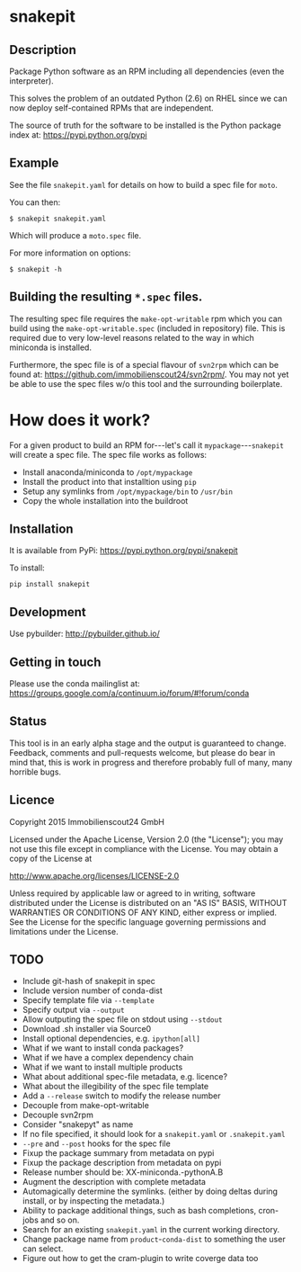 # snakepit

## Description

Package Python software as an RPM including all dependencies (even the
interpreter).

This solves the problem of an outdated Python (2.6) on RHEL since we can now
deploy self-contained RPMs that are independent.

The source of truth for the software to be installed is the Python package
index at: https://pypi.python.org/pypi

## Example

See the file `snakepit.yaml` for details on how to build a spec file for
`moto`.

You can then:

```
$ snakepit snakepit.yaml
```

Which will produce a `moto.spec` file.

For more information on options:

```
$ snakepit -h
```

## Building the resulting `*.spec` files.

The resulting spec file requires the `make-opt-writable` rpm which you can
build using the `make-opt-writable.spec` (included in repository) file. This is
required due to very low-level reasons related to the way in which miniconda
is installed.

Furthermore, the spec file is of a special flavour of `svn2rpm` which can be
found at: https://github.com/immobilienscout24/svn2rpm/. You may not yet be
able to use the spec files w/o this tool and the surrounding boilerplate.

# How does it work?

For a given product to build an RPM for---let's call it
`mypackage`---`snakepit` will create a spec file. The spec file works as
follows:

* Install anaconda/miniconda to `/opt/mypackage`
* Install the product into that installtion using `pip`
* Setup any symlinks from `/opt/mypackage/bin` to `/usr/bin`
* Copy the whole installation into the buildroot

## Installation

It is available from PyPi: https://pypi.python.org/pypi/snakepit

To install:

```
pip install snakepit
```

## Development

Use pybuilder: http://pybuilder.github.io/

## Getting in touch

Please use the conda mailinglist at: https://groups.google.com/a/continuum.io/forum/#!forum/conda

## Status

This tool is in an early alpha stage and the output is guaranteed to change.
Feedback, comments and pull-requests welcome, but please do bear in mind that,
this is work in progress and therefore probably full of many, many horrible
bugs.

## Licence

Copyright 2015 Immobilienscout24 GmbH

Licensed under the Apache License, Version 2.0 (the "License"); you may not use
this file except in compliance with the License. You may obtain a copy of the
License at

http://www.apache.org/licenses/LICENSE-2.0

Unless required by applicable law or agreed to in writing, software distributed
under the License is distributed on an "AS IS" BASIS, WITHOUT WARRANTIES OR
CONDITIONS OF ANY KIND, either express or implied. See the License for the
specific language governing permissions and limitations under the License.

## TODO

* Include git-hash of snakepit in spec
* Include version number of conda-dist
* Specify template file via `--template`
* Specify output via `--output`
* Allow outputing the spec file on stdout using `--stdout`
* Download .sh installer via Source0
* Install optional dependencies, e.g. `ipython[all]`
* What if we want to install conda packages?
* What if we have a complex dependency chain
* What if we want to install multiple products
* What about additional spec-file metadata, e.g. licence?
* What about the illegibility of the spec file template
* Add a `--release` switch to modify the release number
* Decouple from make-opt-writable
* Decouple svn2rpm
* Consider "snakepyt" as name
* If no file specified, it should look for a `snakepit.yaml` or `.snakepit.yaml`
* `--pre` and `--post` hooks for the spec file
* Fixup the package summary from metadata on pypi
* Fixup the package description from metadata on pypi
* Release number should be: XX-miniconda.-pythonA.B
* Augment the description with complete metadata
* Automagically determine the symlinks. (either by doing deltas during install,
  or by inspecting the metadata.)
* Ability to package additional things, such as bash completions, cron-jobs and
  so on.
* Search for an existing `snakepit.yaml` in the current working directory.
* Change package name from `product`-`conda-dist` to something the user can
  select.
* Figure out how to get the cram-plugin to write coverge data too
